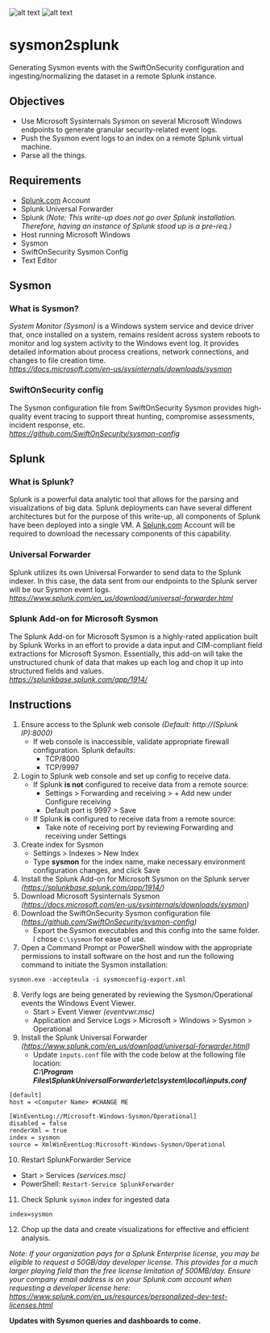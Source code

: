 ![alt text](https://encrypted-tbn0.gstatic.com/images?q=tbn%3AANd9GcTWZszcRQrmUkjlRKlL2PuLO9Yk_aSLcm0iTA&usqp=CAU) ![alt text](https://threatconnect.com/wp-content/uploads/Splunk_Logo_Website.png)
# sysmon2splunk
Generating Sysmon events with the SwiftOnSecurity configuration and ingesting/normalizing the dataset in a remote Splunk instance.

## Objectives
* Use Microsoft Sysinternals Sysmon on several Microsoft Windows endpoints to generate granular security-related event logs.
* Push the Sysmon event logs to an index on a remote Splunk virtual machine.
* Parse all the things.

## Requirements
* [Splunk.com](https://www.splunk.com) Account
* Splunk Universal Forwarder
* Splunk   *(Note: This write-up does not go over Splunk installation. Therefore, having an instance of Splunk stood up is a pre-req.)*
* Host running Microsoft Windows
* Sysmon
* SwiftOnSecurity Sysmon Config
* Text Editor


## Sysmon
### What is Sysmon?
*System Monitor (Sysmon)* is a Windows system service and device driver that, once installed on a system, remains resident across system reboots to monitor and log system activity to the Windows event log. It provides detailed information about process creations, network connections, and changes to file creation time.  
*https://docs.microsoft.com/en-us/sysinternals/downloads/sysmon*

### SwiftOnSecurity config 
The Sysmon configuration file from SwiftOnSecurity Sysmon provides high-quality event tracing to support threat hunting, compromise assessments, incident response, etc.  
*https://github.com/SwiftOnSecurity/sysmon-config*



## Splunk
### What is Splunk?
Splunk is a powerful data analytic tool that allows for the parsing and visualizations of big data. Splunk deployments can have several different architectures but for the purpose of this write-up, all components of Splunk have been deployed into a single VM. A [Splunk.com](https://www.splunk.com) Account will be required to download the necessary components of this capability. 

### Universal Forwarder
Splunk utilizes its own Universal Forwarder to send data to the Splunk indexer. In this case, the data sent from our endpoints to the Splunk server will be our Sysmon event logs.  
*https://www.splunk.com/en_us/download/universal-forwarder.html*

### Splunk Add-on for Microsoft Sysmon
The Splunk Add-on for Microsoft Sysmon is a highly-rated application built by Splunk Works in an effort to provide a data input and CIM-compliant field extractions for Microsoft Sysmon. Essentially, this add-on will take the unstructured chunk of data that makes up each log and chop it up into structured fields and values.  
*https://splunkbase.splunk.com/app/1914/*

## Instructions
1. Ensure access to the Splunk web console *(Default: http://(Splunk IP):8000)*  
    * If web console is inaccessible, validate appropriate firewall configuration. Splunk defaults:
      * TCP/8000
      * TCP/9997
2. Login to Splunk web console and set up config to receive data.  
    * If Splunk **is not** configured to receive data from a remote source:  
      * Settings > Forwarding and receiving > + Add new under Configure receiving  
      * Default port is 9997 > Save  
    * If Splunk **is** configured to receive data from a remote source:  
      * Take note of receiving port by reviewing Forwarding and receiving under Settings  
3. Create index for Sysmon  
    * Settings > Indexes > New Index  
    * Type **sysmon** for the index name, make necessary environment configuration changes, and click Save  
4. Install the Splunk Add-on for Microsoft Sysmon on the Splunk server *(https://splunkbase.splunk.com/app/1914/)*  
5. Download Microsoft Sysinternals Sysmon *(https://docs.microsoft.com/en-us/sysinternals/downloads/sysmon)*  
6. Download the SwiftOnSecurity Sysmon configuration file *(https://github.com/SwiftOnSecurity/sysmon-config)*
    * Export the Sysmon executables and this config into the same folder. I chose `C:\sysmon` for ease of use.
7. Open a Command Prompt or PowerShell window with the appropriate permissions to install software on the host and run the following command to initiate the Sysmon installation: 
```
sysmon.exe -accepteula -i sysmonconfig-export.xml
```
8. Verify logs are being generated by reviewing the Sysmon/Operational events the Windows Event Viewer.  
    * Start > Event Viewer *(eventvwr.msc)*  
    * Application and Service Logs > Microsoft > Windows > Sysmon > Operational  
9. Install the Splunk Universal Forwarder *(https://www.splunk.com/en_us/download/universal-forwarder.html)*
    * Update `inputs.conf` file with the code below at the following file location:  
***C:\Program Files\SplunkUniversalForwarder\etc\system\local\inputs.conf***
```
[default]
host = <Computer Name> #CHANGE ME

[WinEventLog://Microsoft-Windows-Sysmon/Operational]
disabled = false
renderXml = true
index = sysmon
source = XmlWinEventLog:Microsoft-Windows-Sysmon/Operational
```
10. Restart SplunkForwarder Service
  * Start > Services *(services.msc)*
  * PowerShell: `Restart-Service SplunkForwarder`  
11. Check Splunk `sysmon` index for ingested data
```
index=sysmon
```
12. Chop up the data and create visualizations for effective and efficient analysis.

*Note: If your organization pays for a Splunk Enterprise license, you may be eligible to request a 50GB/day developer license. This provides for a much larger playing field than the free license limitation of 500MB/day. Ensure your company email address is on your Splunk.com account when requesting a developer license here:   https://www.splunk.com/en_us/resources/personalized-dev-test-licenses.html*

**Updates with Sysmon queries and dashboards to come.**

